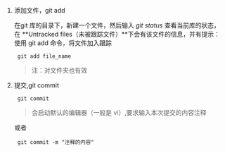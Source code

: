 1. 添加文件，git add

	在git 库的目录下，新建一个文件，然后输入 *git status* 查看当前库的状态，在 **Untracked files（未被跟踪文件）**下会有该文件的信息，并有提示：使用 git add 命令，将文件加入跟踪

		git add file_name

	> 注：对文件夹也有效

2. 提交,git commit

		git commit
	
	> 会启动默认的编辑器（一般是 vi）,要求输入本次提交的内容注释

	或者 

		git commit -m "注释的内容"

